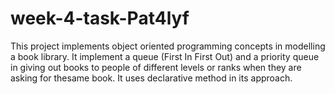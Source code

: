 # week-4-task-Pat4lyf
This project implements object oriented programming concepts in modelling a book library. It implement a queue (First In First Out) and a priority queue in giving 
out books to people of different levels or ranks when they are asking for thesame book. It uses declarative method in its approach.
